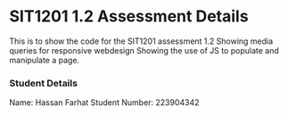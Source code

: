 # SIT1201 1.2 Assessment Details
This is to show the code for the SIT1201 assessment 1.2
Showing media queries for responsive webdesign
Showing the use of JS to populate and manipulate a page.

### Student Details
Name: Hassan Farhat
Student Number: 223904342